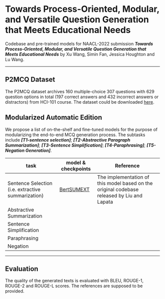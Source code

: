 # Towards Process-Oriented, Modular, and Versatile Question Generation that Meets Educational Needs

Codebase and pre-trained models for NAACL-2022 submission ***Towards Process-Oriented, Modular, and Versatile Question Generation that Meets Educational Needs*** by Xu Wang, Simin Fan, Jessica Houghton and Lu Wang.

---

## P2MCQ Dataset

The P2MCQ dataset archives 160 multiple-choice 307 questions with 629 question options in total (197 correct answers and 432 incorrect answers or distractors) from HCI-101 course. The dataset could be downloaded [here](https://drive.google.com/drive/folders/15UlOicIHAlU6akAJE6ngp2y_krKkpe1B?usp=sharing). 

## Modularized Automatic Edition

We propose a list of on-the-shelf and fine-tuned models for the purpose of modularizing the end-to-end MCQ generation process. The subtasks include ***[T1-sentence selection]***; ***[T2-Abstractive Paragraph Summarization]***; ***[T3-Sentence Simplification]***; ***[T4-Paraphrasing]***; ***[T5-Negation Generation]***.   

| task                                               | model & checkpoints                                          | Reference                                                    |
| -------------------------------------------------- | ------------------------------------------------------------ | ------------------------------------------------------------ |
| Sentence Selection (i.e. extractive summarization) | [BertSUMEXT](https://drive.google.com/open?id=1kKWoV0QCbeIuFt85beQgJ4v0lujaXobJ) | The implementation of this model based on the original codebase released by Liu and Lapata |
| Abstractive Summarization                          |                                                              |                                                              |
| Sentence Simplification                            |                                                              |                                                              |
| Paraphrasing                                       |                                                              |                                                              |
| Negation                                           |                                                              |                                                              |

---

## Evaluation

The quality of the generated texts is evaluated with BLEU, ROUGE-1, ROUGE-2 and ROUGE-L scores. The references are supposed to be provided.

